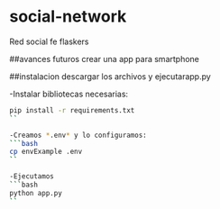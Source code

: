 # social-network
Red social fe flaskers


##avances futuros
crear una app para smartphone


##instalacion
descargar los archivos y ejecutarapp.py

  -Instalar bibliotecas necesarias:
  ```bash
  pip install -r requirements.txt
  ``

  -Creamos *.env* y lo configuramos:
  ```bash
  cp envExample .env
  ``

  -Ejecutamos
  ```bash
  python app.py
  ``

